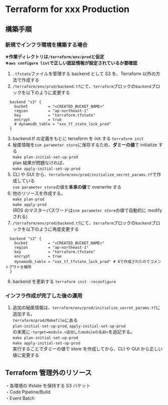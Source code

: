 # Terraform for xxx Production

## 構築手順

### 新規でインフラ環境を構築する場合

**※作業ディレクトリは`/terraform/env/prod`と仮定**  
**※`aws configure list`で正しい認証情報が設定されているか要確認**

1. `.tfstate`ファイルを管理する backend として S3 を、Terraform 以外の方法で作成する
2. `/terraform/env/prod/backend.tf`にて、`terraform`ブロックの`backend`ブロックを以下のように変更する

```hcl
  backend "s3" {
    bucket         = "<CREATED_BUCKET_NAME>"
    region         = "ap-northeast-1"
    key            = "terraform.tfstate"
    encrypt        = true
    # dynamodb_table = "xxx_tf_state_lock_prod"
  }
```

3. backend.tf の定義をもとに terraform を init する
   `terraform init`
4. 秘匿情報を`ssm parameter store`に保存するため、**ダミーの値**で initialize する  
   `make plan-initial-set-up-prod`  
   plan 結果が問題なければ、  
   `make apply-initial-set-up-prod`
5. CLI や GUI から、`terraform/env/prod/initialize_secret_params.tf`で作成している  
   `ssm parameter store`の値を**本来の値**で overwrite する
6. 他のリソースを作成する。  
   `make plan-prod`  
   `make apply-prod`  
   (RDS のマスターパスワードは`ssm parameter store`の値で自動的に modify される)
7. `/terraform/env/prod/backend.tf`にて、`terraform`ブロックの`backend`ブロックを以下のように再度変更する

```hcl
  backend "s3" {
    bucket         = "<CREATED_BUCKET_NAME>"
    region         = "ap-northeast-1"
    key            = "terraform.tfstate"
    encrypt        = true
    dynamodb_table = "xxx_tf_tfstate_lock_prod" # 6で作成されたのでコメントアウトを解除
  }
```

8. backend を更新する
   `terraform init -reconfigure`

### インフラ作成が完了した後の運用

1. 追加の秘匿情報は、`terraform/env/prod/initialize_secret_params.tf`に追加する。  
   `terraform/prod/Makefile`にある  
   `plan-initial-set-up-prod`, `apply-initial-set-up-prod`  
   の末尾に`-target=module.<追加したmoduleの名前>`を追記する。  
   `make plan-initial-set-up-prod`  
   `make apply-initial-set-up-prod`  
   実行することでダミーの値で store を作成してから、CLI や GUI から正しい値に変更する

## Terraform 管理外のリソース

・各環境の tfstate を保持する S3 バケット  
・Code Pipeline/Build  
・Event Batch

